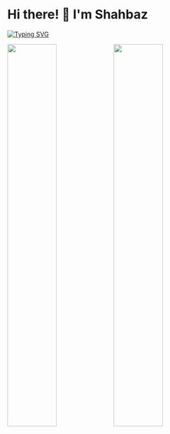 # Hi there! 👋  I'm Shahbaz
[![Typing SVG](https://readme-typing-svg.demolab.com?font=Fira+Code&pause=1000&width=435&lines=Full+Stack+Developer;Learning+New+Things+Daily)](https://git.io/typing-svg)

<img align="left" width="47%" src="https://github-readme-stats.vercel.app/api/top-langs/?username=shahbaz4783&theme=github_dark&layout=compact">
<img align="left" width="47%" src="https://github-readme-streak-stats.herokuapp.com?user=shahbaz4783&theme=black-ice&border_radius=25&date_format=j%20M%5B%20Y%5D&card_width=420">
